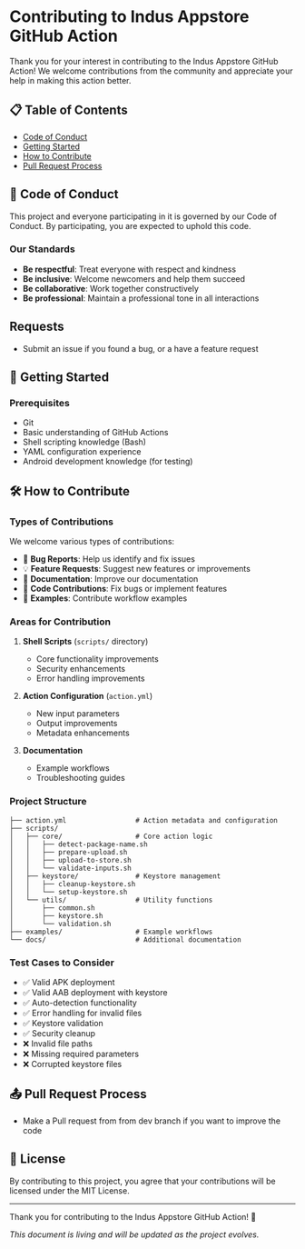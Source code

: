# Contributing to Indus Appstore GitHub Action

Thank you for your interest in contributing to the Indus Appstore GitHub Action! We welcome contributions from the community and appreciate your help in making this action better.

## 📋 Table of Contents

- [Code of Conduct](#code-of-conduct)
- [Getting Started](#getting-started)
- [How to Contribute](#how-to-contribute)
- [Pull Request Process](#pull-request-process)

## 🤝 Code of Conduct

This project and everyone participating in it is governed by our Code of Conduct. By participating, you are expected to uphold this code.

### Our Standards

- **Be respectful**: Treat everyone with respect and kindness
- **Be inclusive**: Welcome newcomers and help them succeed
- **Be collaborative**: Work together constructively
- **Be professional**: Maintain a professional tone in all interactions

## Requests

- Submit an issue if you found a bug, or a have a feature request

## 🚀 Getting Started

### Prerequisites

- Git
- Basic understanding of GitHub Actions
- Shell scripting knowledge (Bash)
- YAML configuration experience
- Android development knowledge (for testing)

## 🛠️ How to Contribute

### Types of Contributions

We welcome various types of contributions:

- 🐛 **Bug Reports**: Help us identify and fix issues
- 💡 **Feature Requests**: Suggest new features or improvements
- 📖 **Documentation**: Improve our documentation
- 🔧 **Code Contributions**: Fix bugs or implement features
- 🎨 **Examples**: Contribute workflow examples

### Areas for Contribution

1. **Shell Scripts** (`scripts/` directory)
   - Core functionality improvements
   - Security enhancements
   - Error handling improvements

2. **Action Configuration** (`action.yml`)
   - New input parameters
   - Output improvements
   - Metadata enhancements

3. **Documentation**
   - Example workflows
   - Troubleshooting guides

### Project Structure

```
├── action.yml                 # Action metadata and configuration
├── scripts/
│   ├── core/                  # Core action logic
│   │   ├── detect-package-name.sh
│   │   ├── prepare-upload.sh
│   │   ├── upload-to-store.sh
│   │   └── validate-inputs.sh
│   ├── keystore/              # Keystore management
│   │   ├── cleanup-keystore.sh
│   │   └── setup-keystore.sh
│   └── utils/                 # Utility functions
│       ├── common.sh
│       ├── keystore.sh
│       └── validation.sh
├── examples/                  # Example workflows
└── docs/                      # Additional documentation
```

### Test Cases to Consider

- ✅ Valid APK deployment
- ✅ Valid AAB deployment with keystore
- ✅ Auto-detection functionality
- ✅ Error handling for invalid files
- ✅ Keystore validation
- ✅ Security cleanup
- ❌ Invalid file paths
- ❌ Missing required parameters
- ❌ Corrupted keystore files

## 📤 Pull Request Process

- Make a Pull request from from dev branch if you want to improve the code

## 📄 License
By contributing to this project, you agree that your contributions will be licensed under the MIT License.

---

Thank you for contributing to the Indus Appstore GitHub Action! 🚀

*This document is living and will be updated as the project evolves.*
